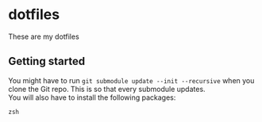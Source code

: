 # dotfiles
These are my dotfiles
## Getting started
You might have to run `git submodule update --init --recursive` when you clone the Git repo. This is so that every submodule updates.<br>
You will also have to install the following packages:
```
zsh
```
